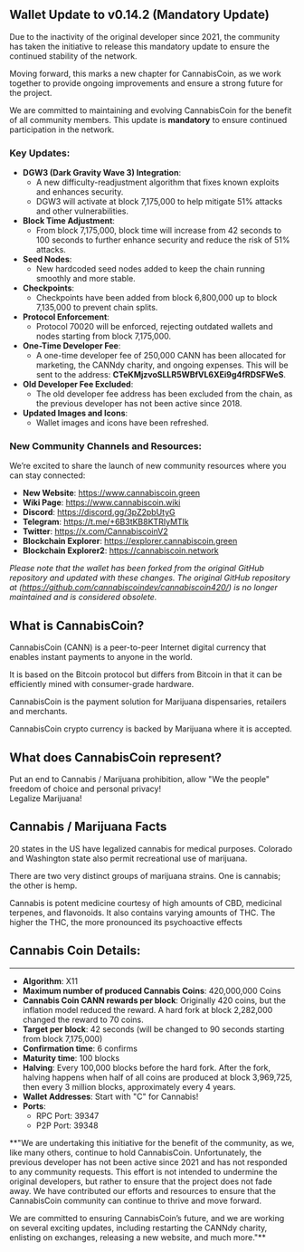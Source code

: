 ## Wallet Update to v0.14.2 (Mandatory Update)

Due to the inactivity of the original developer since 2021, the community has taken the initiative to release this mandatory update to ensure the continued stability of the network.

Moving forward, this marks a new chapter for CannabisCoin, as we work together to provide ongoing improvements and ensure a strong future for the project. 

We are committed to maintaining and evolving CannabisCoin for the benefit of all community members. This update is **mandatory** to ensure continued participation in the network.

### Key Updates:
- **DGW3 (Dark Gravity Wave 3) Integration**: 
  - A new difficulty-readjustment algorithm that fixes known exploits and enhances security.
  - DGW3 will activate at block 7,175,000 to help mitigate 51% attacks and other vulnerabilities.
- **Block Time Adjustment**: 
  - From block 7,175,000, block time will increase from 42 seconds to 100 seconds to further enhance security and reduce the risk of 51% attacks.
- **Seed Nodes**: 
  - New hardcoded seed nodes added to keep the chain running smoothly and more stable.
- **Checkpoints**: 
  - Checkpoints have been added from block 6,800,000 up to block 7,135,000 to prevent chain splits.
- **Protocol Enforcement**: 
  - Protocol 70020 will be enforced, rejecting outdated wallets and nodes starting from block 7,175,000.
- **One-Time Developer Fee**: 
  - A one-time developer fee of 250,000 CANN has been allocated for marketing, the CANNdy charity, and ongoing expenses. This will be sent to the address: **CTeKMjzvoSLLR5WBfVL6XEi9g4fRDSFWeS**.
- **Old Developer Fee Excluded**: 
  - The old developer fee address has been excluded from the chain, as the previous developer has not been active since 2018.
- **Updated Images and Icons**: 
  - Wallet images and icons have been refreshed.

### New Community Channels and Resources:
We’re excited to share the launch of new community resources where you can stay connected:

- **New Website**: https://www.cannabiscoin.green
- **Wiki Page**:   https://www.cannabiscoin.wiki
- **Discord**:     https://discord.gg/3pZ2pbUtyG
- **Telegram**:    https://t.me/+6B3tKB8KTRIyMTlk
- **Twitter**:     https://x.com/CannabiscoinV2
- **Blockchain Explorer**: https://explorer.cannabiscoin.green
- **Blockchain Explorer2**: https://cannabiscoin.network

*Please note that the wallet has been forked from the original GitHub repository and updated with these changes. The original GitHub repository at (https://github.com/cannabiscoindev/cannabiscoin420/) is no longer maintained and is considered obsolete.*
 

What is CannabisCoin?
-------------------------------------------

CannabisCoin (CANN) is a peer-to-peer Internet digital currency that enables instant payments to anyone in the world.

It is based on the Bitcoin protocol but differs from Bitcoin in that it can be efficiently mined with consumer-grade hardware.

CannabisCoin is the payment solution for Marijuana dispensaries, retailers and merchants.

CannabisCoin crypto currency is backed by Marijuana where it is accepted.

What does CannabisCoin represent?
----------------------------------

Put an end to Cannabis / Marijuana prohibition, allow "We the people" freedom of choice and personal privacy!  
Legalize Marijuana!

Cannabis / Marijuana Facts
--------------------------
20 states in the US have legalized cannabis for medical purposes. Colorado and Washington state also permit recreational use of marijuana.

There are two very distinct groups of marijuana strains. One is cannabis; the other is hemp.

Cannabis is potent medicine courtesy of high amounts of CBD, medicinal terpenes, and flavonoids. It also contains varying amounts of THC. The higher the THC, the more pronounced its psychoactive effects

## Cannabis Coin Details:
----------------------
- **Algorithm**: X11  
- **Maximum number of produced Cannabis Coins**: 420,000,000 Coins  
- **Cannabis Coin CANN rewards per block**: Originally 420 coins, but the inflation model reduced the reward. A hard fork at block 2,282,000 changed the reward to 70 coins.  
- **Target per block**: 42 seconds (will be changed to 90 seconds starting from block 7,175,000)  
- **Confirmation time**: 6 confirms  
- **Maturity time**: 100 blocks  
- **Halving**: Every 100,000 blocks before the hard fork. After the fork, halving happens when half of all coins are produced at block 3,969,725, then every 3 million blocks, approximately every 4 years.  
- **Wallet Addresses**: Start with "C" for Cannabis!  
- **Ports**:  
  - RPC Port: 39347  
  - P2P Port: 39348  


**"We are undertaking this initiative for the benefit of the community, as we, like many others, continue to hold CannabisCoin. Unfortunately, the previous developer has not been active since 2021 and has not responded to any community requests. This effort is not intended to undermine the original developers, but rather to ensure that the project does not fade away. We have contributed our efforts and resources to ensure that the CannabisCoin community can continue to thrive and move forward.

We are committed to ensuring CannabisCoin’s future, and we are working on several exciting updates, including restarting the CANNdy charity, enlisting on exchanges, releasing a new website, and much more."**
